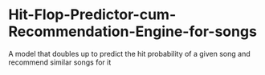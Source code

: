 # Hit-Flop-Predictor-cum-Recommendation-Engine-for-songs
A model that doubles up to predict the hit probability of a given song and recommend similar songs for it
